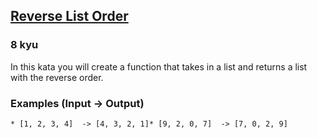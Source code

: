 <h2><a href=https://www.codewars.com/kata/53da6d8d112bd1a0dc00008b/train/ruby target="_blank">Reverse List Order</a></h2><h3>8 kyu</h3><p>In this kata you will create a function that takes in a list and returns a list with the reverse order.</p><h3 id="examples-input---output">Examples (Input -&gt; Output)</h3><pre><code>* [1, 2, 3, 4]  -&gt; [4, 3, 2, 1]* [9, 2, 0, 7]  -&gt; [7, 0, 2, 9]</code></pre>